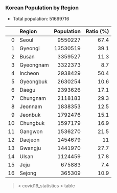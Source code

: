 ### Korean Population by Region

- Total population: 51669716

|    | Region    |   Population |   Ratio (%) |
|---:|:----------|-------------:|------------:|
|  0 | Seoul     |      9550227 |        67.4 |
|  1 | Gyeongi   |     13530519 |        39.1 |
|  2 | Busan     |      3359527 |        11.3 |
|  3 | Gyeongnam |      3322373 |         8.7 |
|  4 | Incheon   |      2938429 |        50.4 |
|  5 | Gyeongbuk |      2630254 |        10.6 |
|  6 | Daegu     |      2393626 |        17.1 |
|  7 | Chungnam  |      2118183 |        29.3 |
|  8 | Jeonnam   |      1838353 |        12.5 |
|  9 | Jeonbuk   |      1792476 |        15.1 |
| 10 | Chungbuk  |      1597179 |        16.9 |
| 11 | Gangwon   |      1536270 |        21.5 |
| 12 | Daejeon   |      1454679 |        11   |
| 13 | Gwangju   |      1441970 |        27.7 |
| 14 | Ulsan     |      1124459 |        17.8 |
| 15 | Jeju      |       675883 |         7.4 |
| 16 | Sejong    |       365309 |        10.9 |

> < covid19_statistics > table
